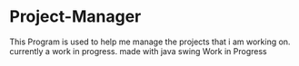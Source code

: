 # Project-Manager
This Program is used to help me manage the projects that i am working on. currently a work in progress. made with java swing
Work in Progress
